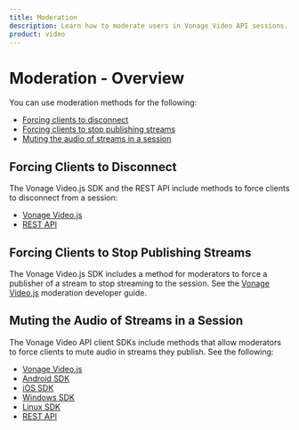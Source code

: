 ```yaml
---
title: Moderation
description: Learn how to moderate users in Vonage Video API sessions.
product: video
---
```


# Moderation - Overview

You can use moderation methods for the following:

* [Forcing clients to disconnect](#forcing-clients-to-disconnect)
* [Forcing clients to stop publishing streams](#forcing-clients-to-stop-publishing-streams)
* [Muting the audio of streams in a session](#muting-the-audio-of-streams-in-a-session)

## Forcing Clients to Disconnect

The Vonage Video.js SDK and the REST API include methods to force clients to disconnect from a session:

* [Vonage Video.js](/video/tutorials/video-moderation/video/moderation/js/moderation/javascript#forcing-a-client-to-stop-publishing-a-stream)
* [REST API](/api/video)

## Forcing Clients to Stop Publishing Streams

The Vonage Video.js SDK includes a method for moderators to force a publisher of a stream to stop streaming to the session. See the [Vonage Video.js](/video/tutorials/video-moderation/video/moderation/js/moderation/javascript#forcing-a-client-to-stop-publishing-a-stream) moderation developer guide.

## Muting the Audio of Streams in a Session

The Vonage Video API client SDKs include methods that allow moderators to force clients to mute audio in streams they publish. See the following:

* [Vonage Video.js](/video/tutorials/video-moderation/video/moderation/js/moderation/javascript#muting-the-audio-of-streams-in-a-session)
* [Android SDK](/video/tutorials/video-moderation/video/moderation/js/moderation/android#muting-the-audio-of-streams-in-a-session)
* [iOS SDK](/video/tutorials/video-moderation/video/moderation/js/moderation/swift#muting-the-audio-of-streams-in-a-session)
* [Windows SDK](/video/tutorials/video-moderation/video/moderation/windows/moderation/javascript#muting-the-audio-of-streams-in-a-session)
* [Linux SDK](/video/tutorials/video-moderation/video/moderation/js/moderation/linux#muting-the-audio-of-streams-in-a-session)
* [REST API](/api/video)